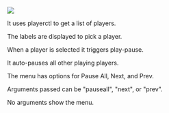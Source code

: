 ![](https://i.imgur.com/2n9aHTc.jpg)

It uses playerctl to get a list of players.

The labels are displayed to pick a player.

When a player is selected it triggers play-pause.

It auto-pauses all other playing players.

The menu has options for Pause All, Next, and Prev.

Arguments passed can be "pauseall", "next", or "prev".

No arguments show the menu.